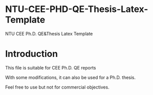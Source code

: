 # NTU-CEE-PHD-QE-Thesis-Latex-Template
NTU CEE Ph.D. QE&amp;Thesis Latex Template

# Introduction
This file is suitable for CEE Ph.D. QE reports

With some modifications, it can also be used for a Ph.D. thesis.

Feel free to use but not for commercial objectives.
